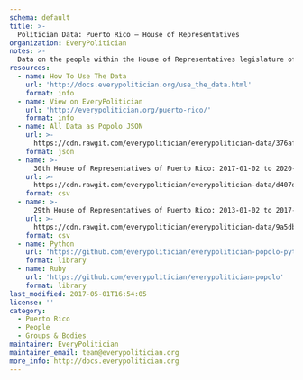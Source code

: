 ```yaml
---
schema: default
title: >-
  Politician Data: Puerto Rico — House of Representatives
organization: EveryPolitician
notes: >-
  Data on the people within the House of Representatives legislature of Puerto Rico.
resources:
  - name: How To Use The Data
    url: 'http://docs.everypolitician.org/use_the_data.html'
    format: info
  - name: View on EveryPolitician
    url: 'http://everypolitician.org/puerto-rico/'
    format: info
  - name: All Data as Popolo JSON
    url: >-
      https://cdn.rawgit.com/everypolitician/everypolitician-data/376afd66b9f9d8bf35f44fa1ab904a09cb6f2775/data/Puerto_Rico/House_of_Representatives/ep-popolo-v1.0.json
    format: json
  - name: >-
      30th House of Representatives of Puerto Rico: 2017-01-02 to 2020-01-01
    url: >-
      https://cdn.rawgit.com/everypolitician/everypolitician-data/d407d253b79ba863423127e521226b680c3f0785/data/Puerto_Rico/House_of_Representatives/term-30.csv
    format: csv
  - name: >-
      29th House of Representatives of Puerto Rico: 2013-01-02 to 2017-01-01
    url: >-
      https://cdn.rawgit.com/everypolitician/everypolitician-data/9a5db8c8a2707c4e3c3342c6cb72554d5bb30c76/data/Puerto_Rico/House_of_Representatives/term-29.csv
    format: csv
  - name: Python
    url: 'https://github.com/everypolitician/everypolitician-popolo-python'
    format: library
  - name: Ruby
    url: 'https://github.com/everypolitician/everypolitician-popolo'
    format: library
last_modified: 2017-05-01T16:54:05
license: ''
category:
  - Puerto Rico
  - People
  - Groups & Bodies
maintainer: EveryPolitician
maintainer_email: team@everypolitician.org
more_info: http://docs.everypolitician.org
---
```

